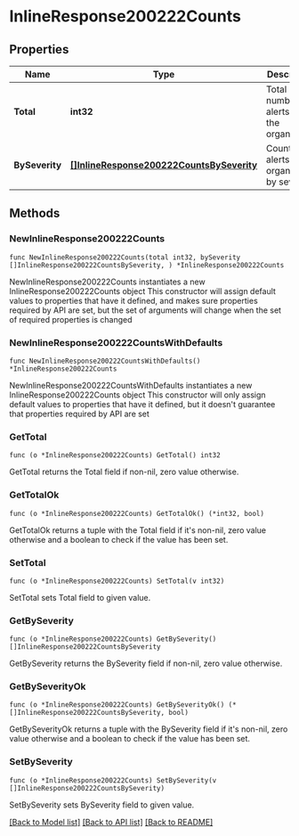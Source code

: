 # InlineResponse200222Counts

## Properties

Name | Type | Description | Notes
------------ | ------------- | ------------- | -------------
**Total** | **int32** | Total number of alerts on the organization | 
**BySeverity** | [**[]InlineResponse200222CountsBySeverity**](InlineResponse200222CountsBySeverity.md) | Counts of alerts on organization by severity | 

## Methods

### NewInlineResponse200222Counts

`func NewInlineResponse200222Counts(total int32, bySeverity []InlineResponse200222CountsBySeverity, ) *InlineResponse200222Counts`

NewInlineResponse200222Counts instantiates a new InlineResponse200222Counts object
This constructor will assign default values to properties that have it defined,
and makes sure properties required by API are set, but the set of arguments
will change when the set of required properties is changed

### NewInlineResponse200222CountsWithDefaults

`func NewInlineResponse200222CountsWithDefaults() *InlineResponse200222Counts`

NewInlineResponse200222CountsWithDefaults instantiates a new InlineResponse200222Counts object
This constructor will only assign default values to properties that have it defined,
but it doesn't guarantee that properties required by API are set

### GetTotal

`func (o *InlineResponse200222Counts) GetTotal() int32`

GetTotal returns the Total field if non-nil, zero value otherwise.

### GetTotalOk

`func (o *InlineResponse200222Counts) GetTotalOk() (*int32, bool)`

GetTotalOk returns a tuple with the Total field if it's non-nil, zero value otherwise
and a boolean to check if the value has been set.

### SetTotal

`func (o *InlineResponse200222Counts) SetTotal(v int32)`

SetTotal sets Total field to given value.


### GetBySeverity

`func (o *InlineResponse200222Counts) GetBySeverity() []InlineResponse200222CountsBySeverity`

GetBySeverity returns the BySeverity field if non-nil, zero value otherwise.

### GetBySeverityOk

`func (o *InlineResponse200222Counts) GetBySeverityOk() (*[]InlineResponse200222CountsBySeverity, bool)`

GetBySeverityOk returns a tuple with the BySeverity field if it's non-nil, zero value otherwise
and a boolean to check if the value has been set.

### SetBySeverity

`func (o *InlineResponse200222Counts) SetBySeverity(v []InlineResponse200222CountsBySeverity)`

SetBySeverity sets BySeverity field to given value.



[[Back to Model list]](../README.md#documentation-for-models) [[Back to API list]](../README.md#documentation-for-api-endpoints) [[Back to README]](../README.md)


